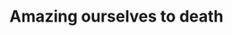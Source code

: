 ---
published: false
title: Amazing ourselves to death
layout: post
tags: [book review] 
read_date: 2021
---